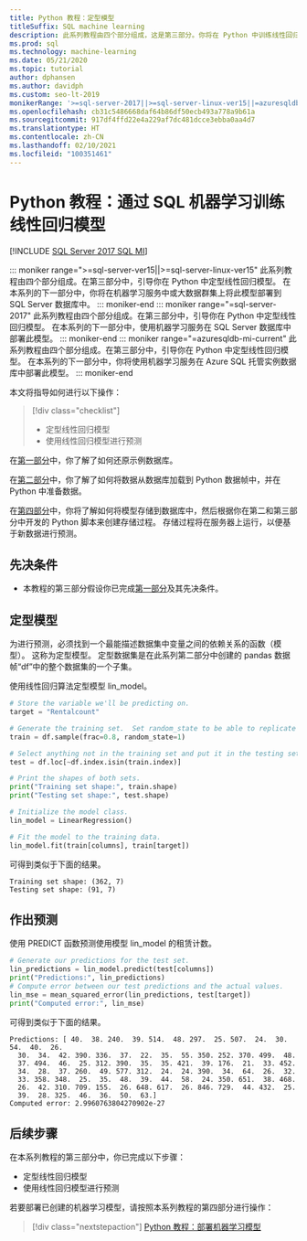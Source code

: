 ```yaml
---
title: Python 教程：定型模型
titleSuffix: SQL machine learning
description: 此系列教程由四个部分组成，这是第三部分。你将在 Python 中训练线性回归模型，以通过 SQL 机器学习预测雪橇租赁次数。
ms.prod: sql
ms.technology: machine-learning
ms.date: 05/21/2020
ms.topic: tutorial
author: dphansen
ms.author: davidph
ms.custom: seo-lt-2019
monikerRange: '>=sql-server-2017||>=sql-server-linux-ver15||=azuresqldb-mi-current'
ms.openlocfilehash: cb31c5486668daf64b86df50ecb493a778a9b61a
ms.sourcegitcommit: 917df4ffd22e4a229af7dc481dcce3ebba0aa4d7
ms.translationtype: HT
ms.contentlocale: zh-CN
ms.lasthandoff: 02/10/2021
ms.locfileid: "100351461"
---
```

# <a name="python-tutorial-train-a-linear-regression-model-with-sql-machine-learning"></a>Python 教程：通过 SQL 机器学习训练线性回归模型
[!INCLUDE [SQL Server 2017 SQL MI](../../includes/applies-to-version/sqlserver2017-asdbmi.md)]

::: moniker range=">=sql-server-ver15||>=sql-server-linux-ver15"
此系列教程由四个部分组成。在第三部分中，引导你在 Python 中定型线性回归模型。 在本系列的下一部分中，你将在机器学习服务中或大数据群集上将此模型部署到 SQL Server 数据库中。
::: moniker-end
::: moniker range="=sql-server-2017"
此系列教程由四个部分组成。在第三部分中，引导你在 Python 中定型线性回归模型。 在本系列的下一部分中，使用机器学习服务在 SQL Server 数据库中部署此模型。
::: moniker-end
::: moniker range="=azuresqldb-mi-current"
此系列教程由四个部分组成。在第三部分中，引导你在 Python 中定型线性回归模型。 在本系列的下一部分中，你将使用机器学习服务在 Azure SQL 托管实例数据库中部署此模型。
::: moniker-end

本文将指导如何进行以下操作：

> [!div class="checklist"]
> * 定型线性回归模型
> * 使用线性回归模型进行预测

在[第一部分](python-ski-rental-linear-regression.md)中，你了解了如何还原示例数据库。

在[第二部分](python-ski-rental-linear-regression-prepare-data.md)中，你了解了如何将数据从数据库加载到 Python 数据帧中，并在 Python 中准备数据。

在[第四部分](python-ski-rental-linear-regression-deploy-model.md)中，你将了解如何将模型存储到数据库中，然后根据你在第二和第三部分中开发的 Python 脚本来创建存储过程。 存储过程将在服务器上运行，以便基于新数据进行预测。

## <a name="prerequisites"></a>先决条件

* 本教程的第三部分假设你已完成[第一部分](python-ski-rental-linear-regression.md)及其先决条件。

## <a name="train-the-model"></a>定型模型

为进行预测，必须找到一个最能描述数据集中变量之间的依赖关系的函数（模型）。 这称为定型模型。 定型数据集是在此系列第二部分中创建的 pandas 数据帧“df”中的整个数据集的一个子集。

使用线性回归算法定型模型 lin_model。

```python
# Store the variable we'll be predicting on.
target = "Rentalcount"

# Generate the training set.  Set random_state to be able to replicate results.
train = df.sample(frac=0.8, random_state=1)

# Select anything not in the training set and put it in the testing set.
test = df.loc[~df.index.isin(train.index)]

# Print the shapes of both sets.
print("Training set shape:", train.shape)
print("Testing set shape:", test.shape)

# Initialize the model class.
lin_model = LinearRegression()

# Fit the model to the training data.
lin_model.fit(train[columns], train[target])
```

可得到类似于下面的结果。

```results
Training set shape: (362, 7)
Testing set shape: (91, 7)
```

## <a name="make-predictions"></a>作出预测

使用 PREDICT 函数预测使用模型 lin_model 的租赁计数。

```python
# Generate our predictions for the test set.
lin_predictions = lin_model.predict(test[columns])
print("Predictions:", lin_predictions)
# Compute error between our test predictions and the actual values.
lin_mse = mean_squared_error(lin_predictions, test[target])
print("Computed error:", lin_mse)
```

可得到类似于下面的结果。

```results
Predictions: [ 40.  38. 240.  39. 514.  48. 297.  25. 507.  24.  30.  54.  40.  26.
  30.  34.  42. 390. 336.  37.  22.  35.  55. 350. 252. 370. 499.  48.
  37. 494.  46.  25. 312. 390.  35.  35. 421.  39. 176.  21.  33. 452.
  34.  28.  37. 260.  49. 577. 312.  24.  24. 390.  34.  64.  26.  32.
  33. 358. 348.  25.  35.  48.  39.  44.  58.  24. 350. 651.  38. 468.
  26.  42. 310. 709. 155.  26. 648. 617.  26. 846. 729.  44. 432.  25.
  39.  28. 325.  46.  36.  50.  63.]
Computed error: 2.9960763804270902e-27
```

## <a name="next-steps"></a>后续步骤

在本系列教程的第三部分中，你已完成以下步骤：

* 定型线性回归模型
* 使用线性回归模型进行预测

若要部署已创建的机器学习模型，请按照本系列教程的第四部分进行操作：

> [!div class="nextstepaction"]
> [Python 教程：部署机器学习模型](python-ski-rental-linear-regression-deploy-model.md)
